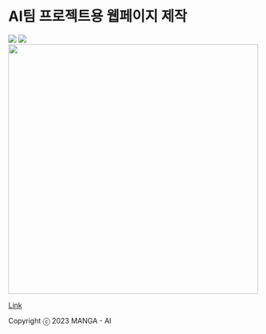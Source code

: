 
<h1>AI팀 프로젝트용 웹페이지 제작</h1>
<div style="contents-align:center">
<img src="https://img.shields.io/badge/React-skyblue?style=flat&logo=react&logoColor=white"/>
<img src="https://img.shields.io/badge/Css-blue?style=flat&logo=css3&logoColor=white"/>
</div>
  <div>


<img src="https://user-images.githubusercontent.com/69490709/231346553-187039cb-2414-4e56-9c91-a5822a37b2b3.png"  width="500" height="auto"/>

<a href=“manga.ssunny.me” target=“blank”>Link<a/>

</div>

Copyright ⓒ 2023 MANGA - AI
